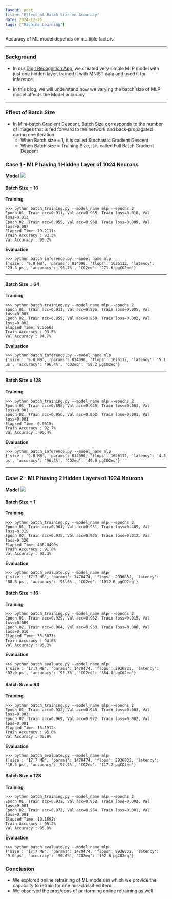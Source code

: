 ```yaml
---
layout: post
title: "Effect of Batch Size on Accuracy"
date: 2024-12-25
tags: ["Machine Learning"]
---
```


Accuracy of ML model depends on multiple factors

---

### Background

- In our [Digit Recognition App](https://gouherdanish.github.io/2024/12/09/digit-recognition.html), we created very simple MLP model with just one hidden layer, trained it with MNIST data and used it for inference.

- In this blog, we will understand how we varying the batch size of MLP model affects the Model accuracy

---
### Effect of Batch Size

- In Mini-batch Gradient Descent, Batch Size corresponds to the number of images that is fed forward to the network and back-propagated during one iteration
    - When Batch size = 1, it is called Stochastic Gradient Descent
    - When Batch size = Training Size, it is called Full Batch Gradient Descent

### Case 1 - MLP having 1 Hidden Layer of 1024 Neurons

**Model**
<img src="{{site.url}}/images/mnist/mlp-1024_1.png">

#### Batch Size = 16

**Training**

```
>>> python batch_training.py --model_name mlp --epochs 2
Epoch 01, Train acc=0.911, Val acc=0.935, Train loss=0.018, Val loss=0.013
Epoch 02, Train acc=0.955, Val acc=0.968, Train loss=0.009, Val loss=0.007
Elapsed Time: 19.2111s
Train Accuracy : 93.3%
Val Accuracy : 95.2%
```

**Evaluation**

```
>>> python batch_inference.py --model_name mlp
{'size': '9.8 MB', 'params': 814090, 'flops': 1626112, 'latency': '23.8 μs', 'accuracy': '96.7%', 'CO2eq': '271.6 μgCO2eq'}
```

---
#### Batch Size = 64

**Training**

```
>>> python batch_training.py --model_name mlp --epochs 2
Epoch 01, Train acc=0.911, Val acc=0.936, Train loss=0.005, Val loss=0.003
Epoch 02, Train acc=0.959, Val acc=0.959, Train loss=0.002, Val loss=0.002
Elapsed Time: 8.5666s
Train Accuracy : 93.5%
Val Accuracy : 94.7%
```

**Evaluation**

```
>>> python batch_inference.py --model_name mlp
{'size': '9.8 MB', 'params': 814090, 'flops': 1626112, 'latency': '5.1 μs', 'accuracy': '96.4%', 'CO2eq': '58.2 μgCO2eq'}
```

---
#### Batch Size = 128

**Training**

```
>>> python batch_training.py --model_name mlp --epochs 2
Epoch 01, Train acc=0.898, Val acc=0.945, Train loss=0.003, Val loss=0.001
Epoch 02, Train acc=0.956, Val acc=0.962, Train loss=0.001, Val loss=0.001
Elapsed Time: 6.9615s
Train Accuracy : 92.7%
Val Accuracy : 95.4%
```

**Evaluation**

```
>>> python batch_inference.py --model_name mlp
{'size': '9.8 MB', 'params': 814090, 'flops': 1626112, 'latency': '4.3 μs', 'accuracy': '96.4%', 'CO2eq': '49.0 μgCO2eq'}
```

---

### Case 2 - MLP having 2 Hidden Layers of 1024 Neurons

**Model**
<img src="{{site.url}}/images/mnist/mlp-1024_2.png">

#### Batch Size = 1

**Training**

```
>>> python batch_training.py --model_name mlp --epochs 2
Epoch 01, Train acc=0.901, Val acc=0.931, Train loss=0.409, Val loss=0.315
Epoch 02, Train acc=0.935, Val acc=0.935, Train loss=0.312, Val loss=0.326
Elapsed Time: 408.0490s
Train Accuracy : 91.8%
Val Accuracy : 93.3%
```

**Evaluation**

```
>>> python batch_evaluate.py --model_name mlp
{'size': '17.7 MB', 'params': 1470474, 'flops': 2936832, 'latency': '88.8 μs', 'accuracy': '93.6%', 'CO2eq': '1012.6 μgCO2eq'}
```

#### Batch Size = 16

**Training**

```
>>> python batch_training.py --model_name mlp --epochs 2
Epoch 01, Train acc=0.929, Val acc=0.952, Train loss=0.015, Val loss=0.009
Epoch 02, Train acc=0.964, Val acc=0.953, Train loss=0.008, Val loss=0.010
Elapsed Time: 33.5073s
Train Accuracy : 94.6%
Val Accuracy : 95.3%
```

**Evaluation**

```
>>> python batch_evaluate.py --model_name mlp
{'size': '17.7 MB', 'params': 1470474, 'flops': 2936832, 'latency': '32.0 μs', 'accuracy': '95.3%', 'CO2eq': '364.8 μgCO2eq'}
```

#### Batch Size = 64

**Training**

```
>>> python batch_training.py --model_name mlp --epochs 2
Epoch 01, Train acc=0.932, Val acc=0.945, Train loss=0.003, Val loss=0.003
Epoch 02, Train acc=0.969, Val acc=0.972, Train loss=0.002, Val loss=0.001
Elapsed Time: 13.1912s
Train Accuracy : 95.0%
Val Accuracy : 95.8%
```

**Evaluation**

```
>>> python batch_evaluate.py --model_name mlp
{'size': '17.7 MB', 'params': 1470474, 'flops': 2936832, 'latency': '10.3 μs', 'accuracy': '97.2%', 'CO2eq': '117.2 μgCO2eq'}
```

#### Batch Size = 128

**Training**

```
>>> python batch_training.py --model_name mlp --epochs 2
Epoch 01, Train acc=0.932, Val acc=0.952, Train loss=0.002, Val loss=0.001
Epoch 02, Train acc=0.972, Val acc=0.964, Train loss=0.001, Val loss=0.001
Elapsed Time: 10.1892s
Train Accuracy : 95.2%
Val Accuracy : 95.8%
```

**Evaluation**

```
>>> python batch_evaluate.py --model_name mlp
{'size': '17.7 MB', 'params': 1470474, 'flops': 2936832, 'latency': '9.0 μs', 'accuracy': '96.6%', 'CO2eq': '102.6 μgCO2eq'}
```

### Conclusion

- We explored online retraining of ML models in which we provide the capability to retrain for one mis-classified item
- We observed the pros/cons of performing online retraining as well
